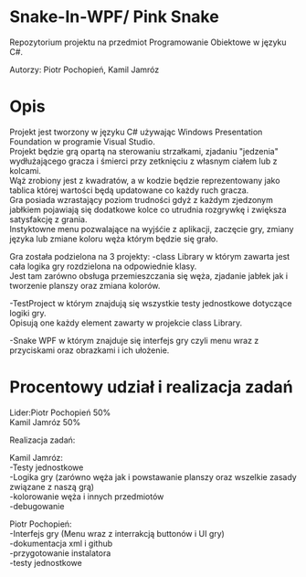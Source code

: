 # Snake-In-WPF/ Pink Snake
Repozytorium projektu na przedmiot Programowanie Obiektowe w języku C#.

Autorzy: Piotr Pochopień, Kamil Jamróz

# Opis
Projekt jest tworzony w języku C# używając Windows Presentation Foundation w programie Visual Studio.<br/>
Projekt będzie grą opartą na sterowaniu strzałkami, zjadaniu "jedzenia" wydłużającego gracza i śmierci przy zetknięciu z własnym ciałem lub z kolcami.<br/>
Wąż zrobiony jest z kwadratów, a w kodzie będzie reprezentowany jako tablica której wartości będą updatowane co każdy ruch gracza.<br/>
Gra posiada wzrastający poziom trudności gdyż z każdym zjedzonym jabłkiem pojawiają się dodatkowe kolce co utrudnia rozgrywkę i zwiększa satysfakcję z grania. <br/>
Instyktowne menu pozwalające na wyjśćie z aplikacji, zaczęcie gry, zmiany języka lub zmiane koloru węża którym będzie się grało.

Gra została podzielona na 3 projekty:
-class Library w którym zawarta jest cała logika gry rozdzielona na odpowiednie klasy. <br/>
Jest tam zarówno obsługa przemieszczania się węża, zjadanie jabłek jak i tworzenie planszy oraz zmiana kolorów.

-TestProject w którym znajdują się wszystkie testy jednostkowe dotyczące logiki gry. <br/>
Opisują one każdy element zawarty w projekcie class Library.

-Snake WPF w którym znajduje się interfejs gry czyli menu wraz z przyciskami oraz obrazkami i ich ułożenie.

# Procentowy udział i realizacja zadań
Lider:Piotr Pochopień 50%<br/>
Kamil Jamróz 50%

Realizacja zadań:

Kamil Jamróz:<br/>
-Testy jednostkowe<br/>
-Logika gry (zarówno węża jak i powstawanie planszy oraz wszelkie zasady związane z naszą grą)<br/>
-kolorowanie węża i innych przedmiotów<br/>
-debugowanie<br/>

Piotr Pochopień:<br/>
-Interfejs gry (Menu wraz z interrakcją buttonów i UI gry)<br/>
-dokumentacja xml i github<br/>
-przygotowanie instalatora<br/>
-testy jednostkowe<br/>

